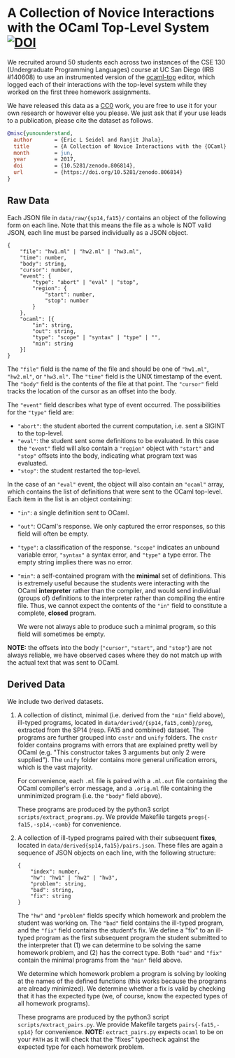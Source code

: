 A Collection of Novice Interactions with the OCaml Top-Level System [![DOI](https://zenodo.org/badge/DOI/10.5281/zenodo.806813.svg)](https://doi.org/10.5281/zenodo.806813)
==============

We recruited around 50 students each across two instances of the CSE 130
(Undergraduate Programming Languages) course at UC San Diego (IRB #140608) 
to use an instrumented version of the [ocaml-top] editor, which logged
each of their interactions with the top-level system while they worked
on the first three homework assignments.

[ocaml-top]: https://www.typerex.org/ocaml-top.html

We have released this data as a [CC0] work, you are free to use it
for your own research or however else you please. We just ask that if
your use leads to a publication, please cite the dataset as follows.

[CC0]: https://creativecommons.org/publicdomain/zero/1.0/

``` bibtex
@misc{yunounderstand,
  author       = {Eric L Seidel and Ranjit Jhala},
  title        = {A Collection of Novice Interactions with the {OCaml} {Top-Level} System},
  month        = jun,
  year         = 2017,
  doi          = {10.5281/zenodo.806814},
  url          = {https://doi.org/10.5281/zenodo.806814}
}
```


Raw Data
--------

Each JSON file in `data/raw/{sp14,fa15}/` contains an object of the
following form on each line. Note that this means the file as a whole is
NOT valid JSON, each line must be parsed individually as a JSON object.

```
{
    "file": "hw1.ml" | "hw2.ml" | "hw3.ml",
    "time": number,
    "body": string,
    "cursor": number,
    "event": {
        "type": "abort" | "eval" | "stop",
        "region": {
            "start": number,
            "stop": number
        }
    },
    "ocaml": [{
        "in": string,
        "out": string,
        "type": "scope" | "syntax" | "type" | "",
        "min": string
    }]
}
```

The `"file"` field is the name of the file and should be one of
`"hw1.ml"`, `"hw2.ml"`, or `"hw3.ml"`. The `"time"` field is the UNIX
timestamp of the event. The `"body"` field is the contents of the file
at that point. The `"cursor"` field tracks the location of the cursor as
an offset into the body.

The `"event"` field describes what type of event occurred. The
possibilities for the `"type"` field are:

- `"abort"`: the student aborted the current computation, i.e. sent a
  SIGINT to the top-level.
- `"eval"`: the student sent some definitions to be evaluated. In this
  case the `"event"` field will also contain a `"region"` object with
  `"start"` and `"stop"` offsets into the body, indicating what program
  text was evaluated. 
- `"stop"`: the student restarted the top-level.

In the case of an `"eval"` event, the object will also contain an
`"ocaml"` array, which contains the list of definitions that were sent
to the OCaml top-level. Each item in the list is an object containing:

- `"in"`: a single definition sent to OCaml.
- `"out"`: OCaml's response. We only captured the error responses, so
  this field will often be empty.
- `"type"`: a classification of the response. `"scope"` indicates an
  unbound variable error, `"syntax"` a syntax error, and `"type"` a type
  error. The empty string implies there was no error.
- `"min"`: a self-contained program with the **minimal** set of definitions. 
  This is extremely useful because the students were interacting with the OCaml
  **interpreter** rather than the compiler, and would send individual (groups of)
  definitions to the interpreter rather than compiling the entire file. Thus,
  we cannot expect the contents of the `"in"` field to constitute a complete,
  **closed** program.

  We were not always able to produce such a minimal program, so this field 
  will sometimes be empty.
  
**NOTE:** the offsets into the body (`"cursor"`, `"start"`, and `"stop"`)
are not always reliable, we have observed cases where they do not match up 
with the actual text that was sent to OCaml.
  

Derived Data
------------

We include two derived datasets.

1. A collection of distinct, minimal (i.e. derived from the `"min"`
   field above), ill-typed programs, located in
   `data/derived/{sp14,fa15,comb}/prog`, extracted from the SP14
   (resp. FA15 and combined) dataset. The programs are further grouped
   into `cnstr` and `unify` folders. The `cnstr` folder contains
   programs with errors that are explained pretty well by OCaml
   (e.g. "This constructor takes 3 arguments but only 2 were supplied").
   The `unify` folder contains more general unification errors, which is
   the vast majority.
   
   For convenience, each `.ml` file is paired with a `.ml.out` file
   containing the OCaml compiler's error message, and a `.orig.ml` file
   containing the unminimized program (i.e. the `"body"` field above).
   
   These programs are produced by the python3 script `scripts/extract_programs.py`.
   We provide Makefile targets `progs{-fa15,-sp14,-comb}` for convenience.

2. A collection of ill-typed programs paired with their subsequent
   **fixes**, located in `data/derived{sp14,fa15}/pairs.json`. These
   files are again a sequence of JSON objects on each line, with the
   following structure:
   
   ```
   {
       "index": number,
       "hw": "hw1" | "hw2" | "hw3",
       "problem": string,
       "bad": string,
       "fix": string
   }
   ```
   
   The `"hw"` and `"problem"` fields specify which homework and problem
   the student was working on. The `"bad"` field contains the ill-typed
   program, and the `"fix"` field contains the student's fix. We define
   a "fix" to an ill-typed program as the first subsequent program the 
   student submitted to the interpreter that 
   (1) we can determine to be solving the same homework problem, and 
   (2) has the correct type. 
   Both `"bad"` and `"fix"` contain the minimal programs from the `"min"` field above.
   
   We determine which homework problem a program is solving by looking
   at the names of the defined functions (this works because the
   programs are already minimized). We determine whether a fix is valid
   by checking that it has the expected type (we, of course, know the
   expected types of all homework programs).

   These programs are produced by the python3 script `scripts/extract_pairs.py`.
   We provide Makefile targets `pairs{-fa15,-sp14}` for convenience.
   **NOTE:** `extract_pairs.py` expects `ocaml` to be on your `PATH` as it will
   check that the "fixes" typecheck against the expected type for each homework
   problem.
